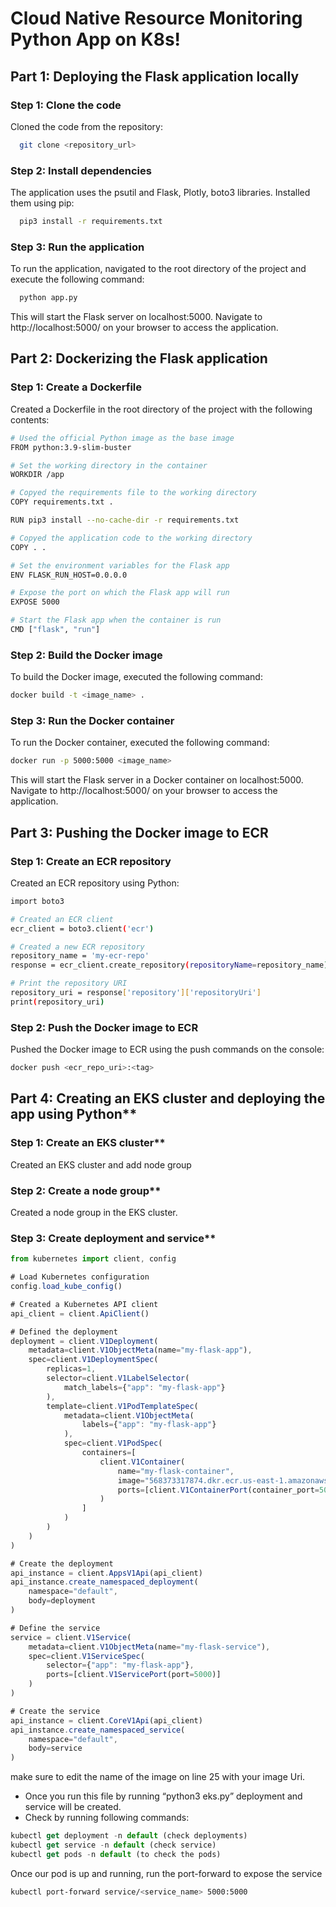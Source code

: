 

# Cloud Native Resource Monitoring Python App on K8s!

## Part 1: Deploying the Flask application locally

### Step 1: Clone the code
Cloned the code from the repository:

```bash
  git clone <repository_url>
```

### Step 2: Install dependencies
The application uses the psutil and Flask, Plotly, boto3 libraries. Installed them using pip:


```bash
  pip3 install -r requirements.txt
```
### Step 3: Run the application
To run the application, navigated to the root directory of the project and execute the following command:
```bash
  python app.py
```
 
This will start the Flask server on localhost:5000. Navigate to http://localhost:5000/ on your browser to access the application.

## Part 2: Dockerizing the Flask application
### Step 1: Create a Dockerfile
Created a Dockerfile in the root directory of the project with the following contents:
```bash
# Used the official Python image as the base image
FROM python:3.9-slim-buster

# Set the working directory in the container
WORKDIR /app

# Copyed the requirements file to the working directory
COPY requirements.txt .

RUN pip3 install --no-cache-dir -r requirements.txt

# Copyed the application code to the working directory
COPY . .

# Set the environment variables for the Flask app
ENV FLASK_RUN_HOST=0.0.0.0

# Expose the port on which the Flask app will run
EXPOSE 5000

# Start the Flask app when the container is run
CMD ["flask", "run"]
```
### Step 2: Build the Docker image
To build the Docker image, executed the following command:
```bash
docker build -t <image_name> .
```
### Step 3: Run the Docker container
To run the Docker container, executed the following command:
```bash
docker run -p 5000:5000 <image_name>
```
This will start the Flask server in a Docker container on localhost:5000. Navigate to http://localhost:5000/ on your browser to access the application.

## Part 3: Pushing the Docker image to ECR
### Step 1: Create an ECR repository
Created an ECR repository using Python:
```bash
import boto3

# Created an ECR client
ecr_client = boto3.client('ecr')

# Created a new ECR repository
repository_name = 'my-ecr-repo'
response = ecr_client.create_repository(repositoryName=repository_name)

# Print the repository URI
repository_uri = response['repository']['repositoryUri']
print(repository_uri)
```
### Step 2: Push the Docker image to ECR
Pushed the Docker image to ECR using the push commands on the console:
```bash
docker push <ecr_repo_uri>:<tag>
```
## Part 4: Creating an EKS cluster and deploying the app using Python**

### Step 1: Create an EKS cluster**

Created an EKS cluster and add node group

### Step 2: Create a node group**

Created a node group in the EKS cluster.

### Step 3: Create deployment and service**

```jsx
from kubernetes import client, config

# Load Kubernetes configuration
config.load_kube_config()

# Created a Kubernetes API client
api_client = client.ApiClient()

# Defined the deployment
deployment = client.V1Deployment(
    metadata=client.V1ObjectMeta(name="my-flask-app"),
    spec=client.V1DeploymentSpec(
        replicas=1,
        selector=client.V1LabelSelector(
            match_labels={"app": "my-flask-app"}
        ),
        template=client.V1PodTemplateSpec(
            metadata=client.V1ObjectMeta(
                labels={"app": "my-flask-app"}
            ),
            spec=client.V1PodSpec(
                containers=[
                    client.V1Container(
                        name="my-flask-container",
                        image="568373317874.dkr.ecr.us-east-1.amazonaws.com/my-cloud-native-repo:latest",
                        ports=[client.V1ContainerPort(container_port=5000)]
                    )
                ]
            )
        )
    )
)

# Create the deployment
api_instance = client.AppsV1Api(api_client)
api_instance.create_namespaced_deployment(
    namespace="default",
    body=deployment
)

# Define the service
service = client.V1Service(
    metadata=client.V1ObjectMeta(name="my-flask-service"),
    spec=client.V1ServiceSpec(
        selector={"app": "my-flask-app"},
        ports=[client.V1ServicePort(port=5000)]
    )
)

# Create the service
api_instance = client.CoreV1Api(api_client)
api_instance.create_namespaced_service(
    namespace="default",
    body=service
)
```

make sure to edit the name of the image on line 25 with your image Uri.

- Once you run this file by running “python3 eks.py” deployment and service will be created.
- Check by running following commands:

```jsx
kubectl get deployment -n default (check deployments)
kubectl get service -n default (check service)
kubectl get pods -n default (to check the pods)
```

Once our pod is up and running, run the port-forward to expose the service

```bash
kubectl port-forward service/<service_name> 5000:5000
```
